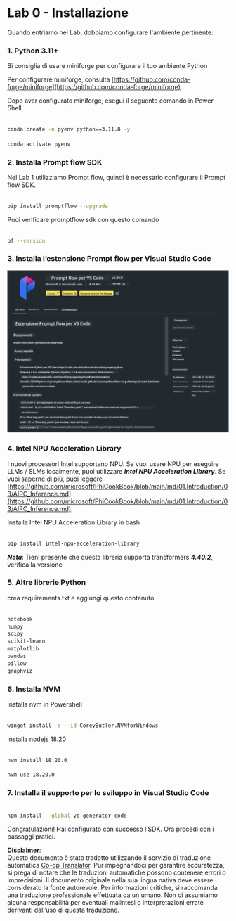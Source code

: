 <!--
CO_OP_TRANSLATOR_METADATA:
{
  "original_hash": "a4ef39027902e82f2c33d568d2a2259a",
  "translation_date": "2025-07-17T03:50:03+00:00",
  "source_file": "md/02.Application/02.Code/Phi3/VSCodeExt/HOL/AIPC/01.Installations.md",
  "language_code": "it"
}
-->
# **Lab 0 - Installazione**

Quando entriamo nel Lab, dobbiamo configurare l'ambiente pertinente:


### **1. Python 3.11+**

Si consiglia di usare miniforge per configurare il tuo ambiente Python

Per configurare miniforge, consulta [https://github.com/conda-forge/miniforge](https://github.com/conda-forge/miniforge)

Dopo aver configurato miniforge, esegui il seguente comando in Power Shell

```bash

conda create -n pyenv python==3.11.8 -y

conda activate pyenv

```


### **2. Installa Prompt flow SDK**

Nel Lab 1 utilizziamo Prompt flow, quindi è necessario configurare il Prompt flow SDK.

```bash

pip install promptflow --upgrade

```

Puoi verificare promptflow sdk con questo comando


```bash

pf --version

```

### **3. Installa l’estensione Prompt flow per Visual Studio Code**

![pf](../../../../../../../../../translated_images/pf_ext.8cf76b5846e9b8562b0dd276004237b3ff3797066b9f912d39c0ae6c88b35878.it.png)


### **4. Intel NPU Acceleration Library**

I nuovi processori Intel supportano NPU. Se vuoi usare NPU per eseguire LLMs / SLMs localmente, puoi utilizzare ***Intel NPU Acceleration Library***. Se vuoi saperne di più, puoi leggere [https://github.com/microsoft/PhiCookBook/blob/main/md/01.Introduction/03/AIPC_Inference.md](https://github.com/microsoft/PhiCookBook/blob/main/md/01.Introduction/03/AIPC_Inference.md).

Installa Intel NPU Acceleration Library in bash


```bash

pip install intel-npu-acceleration-library

```

***Nota***: Tieni presente che questa libreria supporta transformers ***4.40.2***, verifica la versione


### **5. Altre librerie Python**


crea requirements.txt e aggiungi questo contenuto

```txt

notebook
numpy 
scipy 
scikit-learn 
matplotlib 
pandas 
pillow 
graphviz

```


### **6. Installa NVM**

installa nvm in Powershell


```bash

winget install -e --id CoreyButler.NVMforWindows

```

installa nodejs 18.20


```bash

nvm install 18.20.0

nvm use 18.20.0

```

### **7. Installa il supporto per lo sviluppo in Visual Studio Code**


```bash

npm install --global yo generator-code

```

Congratulazioni! Hai configurato con successo l’SDK. Ora procedi con i passaggi pratici.

**Disclaimer**:  
Questo documento è stato tradotto utilizzando il servizio di traduzione automatica [Co-op Translator](https://github.com/Azure/co-op-translator). Pur impegnandoci per garantire accuratezza, si prega di notare che le traduzioni automatiche possono contenere errori o imprecisioni. Il documento originale nella sua lingua nativa deve essere considerato la fonte autorevole. Per informazioni critiche, si raccomanda una traduzione professionale effettuata da un umano. Non ci assumiamo alcuna responsabilità per eventuali malintesi o interpretazioni errate derivanti dall’uso di questa traduzione.